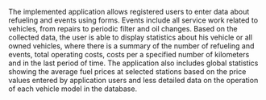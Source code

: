 The implemented application allows registered users to enter data about refueling 
and events using forms. Events include all service work related to vehicles, from repairs to 
periodic filter and oil changes. Based on the collected data, the user is able to display 
statistics about his vehicle or all owned vehicles, where there is a summary of the number of 
refueling and events, total operating costs, costs per a specified number of kilometers and in 
the last period of time. The application also includes global statistics showing the average 
fuel prices at selected stations based on the price values entered by application users and less 
detailed data on the operation of each vehicle model in the database.
